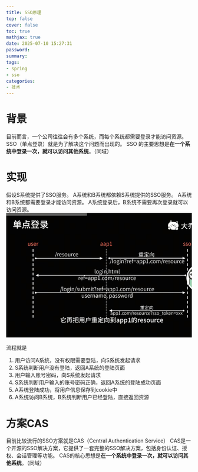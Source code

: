```yaml
---
title: SSO原理
top: false
cover: false
toc: true
mathjax: true
date: 2025-07-10 15:27:31
password:
summary:
tags:
- spring
- sso
categories:
- 技术
---
```


# 背景

目前而言，一个公司往往会有多个系统，而每个系统都需要登录才能访问资源。
SSO（单点登录）就是为了解决这个问题而出现的。
SSO 的主要思想是**在一个系统中登录一次，就可以访问其他系统**。（同域）

# 实现
假设S系统提供了SSO服务。
A系统和B系统都依赖S系统提供的SSO服务。
A系统和B系统都需要登录才能访问资源。
A系统登录后，B系统不需要再次登录就可以访问资源。
![alt text](https://raw.githubusercontent.com/kengerlwl/kengerlwl.github.io/master/image/cfd513337dda68d87f2963ab48f95794/508ac8cc56f6e45c5a4fe6da34889b74.png)


流程就是
1. 用户访问A系统，没有权限需要登陆，向S系统发起请求
2. S系统判断用户没有登陆，返回A系统的登陆页面
3. 用户输入账号密码，向S系统发起请求
4. S系统判断用户输入的账号密码正确，返回A系统的登陆成功页面
5. A系统登陆成功，将用户信息保存到cookie中
6. A系统访问B系统，B系统判断用户已经登陆，直接返回资源

# 方案CAS
目前比较流行的SSO方案就是CAS（Central Authentication Service）
CAS是一个开源的SSO解决方案，它提供了一套完整的SSO解决方案，包括身份认证、授权、会话管理等功能。
CAS的核心思想是**在一个系统中登录一次，就可以访问其他系统**。（同域）